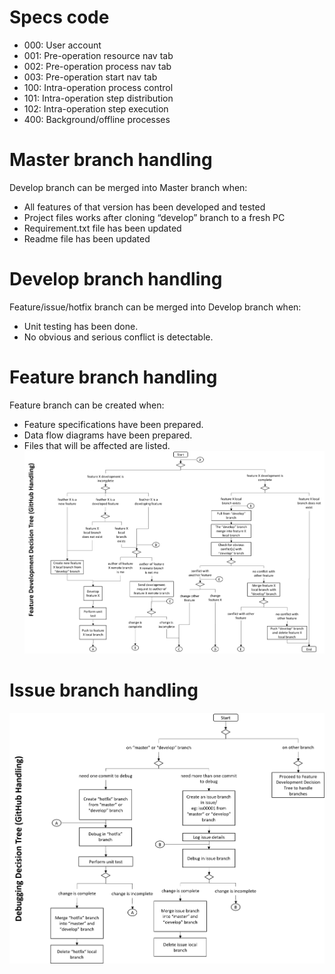 # Specs code
* 000: User account
* 001: Pre-operation resource nav tab
* 002: Pre-operation process nav tab
* 003: Pre-operation start nav tab
* 100: Intra-operation process control
* 101: Intra-operation step distribution
* 102: Intra-operation step execution
* 400: Background/offline processes

# Master branch handling
Develop branch can be merged into Master branch when:
* All features of that version has been developed and tested
* Project files works after cloning “develop” branch to a fresh PC
* Requirement.txt file has been updated
* Readme file has been updated

# Develop branch handling
Feature/issue/hotfix branch can be merged into Develop branch when:
* Unit testing has been done.
* No obvious and serious conflict is detectable.

# Feature branch handling
Feature branch can be created when:
* Feature specifications have been prepared.
* Data flow diagrams have been prepared.
* Files that will be affected are listed.
![feature_development](assets/feature_development.png)

# Issue branch handling
![issue_debugging](assets/issue_debugging.png)
